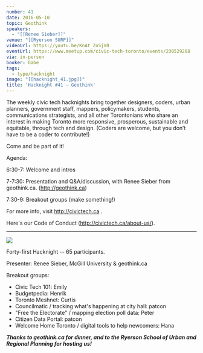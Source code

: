 ```yaml
---
number: 41
date: 2016-05-10
topic: Geothink
speakers:
  - "[[Renee Sieber]]"
venue: "[[Ryerson SURP]]"
videoUrl: https://youtu.be/KnAt_ZoSjV0
eventUrl: https://www.meetup.com/civic-tech-toronto/events/230529288
via: in-person
booker: Gabe
tags:
  - type/hacknight
image: "[[hacknight_41.jpg]]"
title: 'Hacknight #41 – Geothink'
---
```

The weekly civic tech hacknights bring together designers, coders, urban planners, government staff, mappers, policymakers, students, communications strategists, and all other Torontonians who share an interest in making Toronto more responsive, prosperous, sustainable and equitable, through tech and design. (Coders are welcome, but you don’t have to be a coder to contribute!)

Come and be part of it!

Agenda:

6:30-7: Welcome and intros

7-7:30: Presentation and Q&A/discussion, with Renee Sieber from geothink.ca. (http://geothink.ca)

7:30-9: Breakout groups (make something!)

For more info, visit http://civictech.ca .

Here's our Code of Conduct (http://civictech.ca/about-us/).


---


![](https://mlydg0vejq30.i.optimole.com/w:800/h:543/q:mauto/f:best/https://civictech.ca/wp-content/uploads/2016/05/IMG_20160510_185844.jpg)

Forty-first Hacknight -- 65 participants.

Presenter: Renee Sieber, McGill University & geothink.ca

Breakout groups:
-   Civic Tech 101: Emily
-   Budgetpedia: Henrik
-   Toronto Meshnet: Curtis
-   Councilmatic / tracking what's happening at city hall: patcon
-   "Free the Electorate" / mapping election poll data: Peter
-   Citizen Data Portal: patcon
-   Welcome Home Toronto / digital tools to help newcomers: Hana

***Thanks to geothink.ca for dinner, and to the Ryerson School of Urban and Regional Planning for hosting us!***
